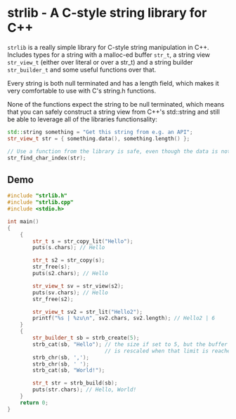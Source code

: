 # strlib - A C-style string library for C++

`strlib` is a really simple library for C-style string manipulation in C++. Includes types for a string with a malloc-ed buffer `str_t`, a string view `str_view_t` (either over literal or over a str_t) and a string builder `str_builder_t` and some useful functions over that.

Every string is both null terminated and has a length field, which makes it very comfortable to use with C's string.h functions.

None of the functions expect the string to be null terminated, which means that you can safely construct a string view from C++'s std::string and still be able to leverage all of the libraries functionsality:
```cpp
std::string something = "Get this string from e.g. an API";
str_view_t str = { something.data(), something.length() };

// Use a function from the library is safe, even though the data is not null-terminated
str_find_char_index(str);
```

## Demo

```c++
#include "strlib.h"
#include "strlib.cpp"
#include <stdio.h>

int main()
{
    {
        str_t s = str_copy_lit("Hello");
        puts(s.chars); // Hello

        str_t s2 = str_copy(s);
        str_free(s);
        puts(s2.chars); // Hello

        str_view_t sv = str_view(s2);
        puts(sv.chars); // Hello
        str_free(s2);

        str_view_t sv2 = str_lit("Hello2");
        printf("%s | %zu\n", sv2.chars, sv2.length); // Hello2 | 6
    }
    {
        str_builder_t sb = strb_create(5);
        strb_cat(sb, "Hello"); // the size if set to 5, but the buffer
                               // is rescaled when that limit is reached.
        strb_chr(sb, ',');
        strb_chr(sb, ' ');
        strb_cat(sb, "World!");

        str_t str = strb_build(sb);
        puts(str.chars); // Hello, World!
    }
    return 0;
}
```